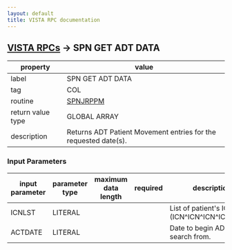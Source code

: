 ```yaml
---
layout: default
title: VISTA RPC documentation
---
```




## [VISTA RPCs](TableOfContent.md) &#8594; SPN GET ADT DATA 

 property | value 
--- | --- 
 label | SPN GET ADT DATA
 tag | COL
 routine | [SPNJRPPM](http://code.osehra.org/dox/Routine_SPNJRPPM_source.html)
 return value type | GLOBAL ARRAY
 description | Returns ADT Patient Movement entries for the requested date(s).

### Input Parameters

| input parameter | parameter type | maximum data length | required | description | 
| --- | --- | --- | --- | --- | 
| ICNLST | LITERAL |  |  | List of patient's ICNs (ICN^ICN^ICN^ICN^ICN...) | 
| ACTDATE | LITERAL |  |  | Date to begin ADT entry search from. | 